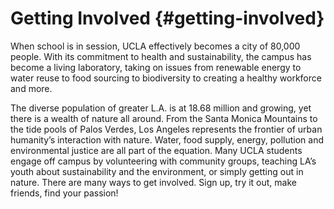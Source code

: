# Getting Involved {#getting-involved}

When school is in session, UCLA effectively becomes a city of 80,000 people. With its commitment to health and sustainability, the campus has become a living laboratory, taking on issues from renewable energy to water reuse to food sourcing to biodiversity to creating a healthy workforce and more.

The diverse population of greater L.A. is at 18.68 million and growing, yet there is a wealth of nature all around. From the Santa Monica Mountains to the tide pools of Palos Verdes, Los Angeles represents the frontier of urban humanity’s interaction with nature. Water, food supply, energy, pollution and environmental justice are all part of the equation. Many UCLA students engage off campus by volunteering with community groups, teaching LA’s youth about sustainability and the environment, or simply getting out in nature. There are many ways to get involved. Sign up, try it out, make friends, find your passion!